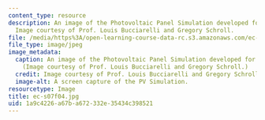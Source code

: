 ```yaml
---
content_type: resource
description: An image of the Photovoltaic Panel Simulation developed for the class.
  Image courtesy of Prof. Louis Bucciarelli and Gregory Schroll.
file: /media/https%3A/open-learning-course-data-rc.s3.amazonaws.com/ec-s07-photovoltaic-solar-energy-systems-fall-2004/1a9c4226a67ba672332e35434c398521_ec-s07f04.jpg
file_type: image/jpeg
image_metadata:
  caption: An image of the Photovoltaic Panel Simulation developed for the class.
    (Image courtesy of Prof. Louis Bucciarelli and Gregory Schroll.)
  credit: Image courtesy of Prof. Louis Bucciarelli and Gregory Schroll.
  image-alt: A screen capture of the PV Simulation.
resourcetype: Image
title: ec-s07f04.jpg
uid: 1a9c4226-a67b-a672-332e-35434c398521
---
```

